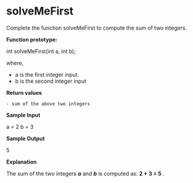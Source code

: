 # solveMeFirst

Complete the function solveMeFirst to compute the sum of two integers.

**Function prototype:**

int solveMeFirst(int a, int b);

where,

- a is the first integer input.
- b is the second integer input

**Return values**

    - sum of the above two integers

**Sample Input**

a = 2
b = 3

**Sample Output**

5

**Explanation**

The sum of the two integers **_a_** and **_b_** is computed as: **2 + 3 = 5** . 
